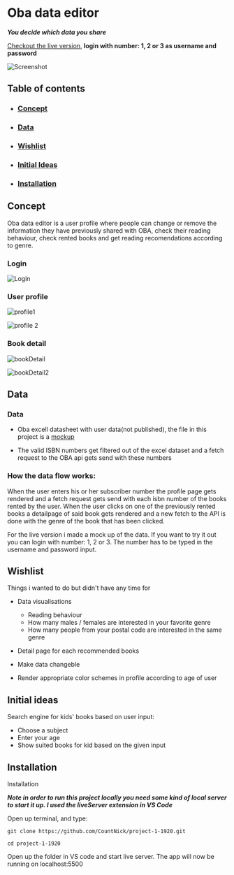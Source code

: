 # Oba data editor
*__You decide which data you share__*

[Checkout the live version](https://countnick.github.io/project-1-1920/), __login with number: 1, 2 or 3 as username and password__

![Screenshot](https://user-images.githubusercontent.com/47485018/76060182-fb9c5280-5f80-11ea-876e-eb21efe6dbd5.png)


## Table of contents

* ### [Concept](https://github.com/CountNick/project-1-1920#concept)
* ### [Data](https://github.com/CountNick/project-1-1920#data)
* ### [Wishlist](https://github.com/CountNick/project-1-1920#wishlist)
* ### [Initial Ideas](https://github.com/CountNick/project-1-1920#wishlist)
* ### [Installation]()

## Concept

Oba data editor is a user profile where people can change or remove the information they have previously shared with OBA, check their reading behaviour, check rented books and get reading recomendations according to genre.

### Login 
![Login](https://user-images.githubusercontent.com/47485018/76058929-e7a32180-5f7d-11ea-8230-fe7c4bb7f3f2.gif)


### User profile
![profile1](https://user-images.githubusercontent.com/47485018/76059149-6a2be100-5f7e-11ea-96ba-28d45ab4c7d9.gif)

![profile 2](https://user-images.githubusercontent.com/47485018/76059317-d3abef80-5f7e-11ea-85f4-294e8dabb872.gif)

### Book detail
![bookDetail](https://user-images.githubusercontent.com/47485018/76059480-4321df00-5f7f-11ea-83f3-ed441f59ce4f.gif)

![bookDetail2](https://user-images.githubusercontent.com/47485018/76059619-9b58e100-5f7f-11ea-9b41-7a2d4ee43e8f.gif)

## Data

### __Data__

* Oba excell datasheet with user data(not published), the file in this project is a [mockup](https://github.com/CountNick/project-1-1920/blob/master/fakeSet.json)

* The valid ISBN numbers get filtered out of the excel dataset and a fetch request to the OBA api gets send with these numbers

### How the data flow works: 

When the user enters his or her subscriber number the profile page gets rendered and a fetch request gets send with each isbn number of the books rented by the user. When the user clicks on one of the previously rented books a detailpage of said book gets rendered and a new fetch to the API is done with the genre of the book that has been clicked.

For the live version i made a mock up of the data. If you want to try it out you can login with number: 1, 2 or 3. The number has to be typed in the username and password input.

## Wishlist

Things i wanted to do but didn't have any time for

* Data visualisations
    * Reading behaviour
    * How many males / females are interested in your favorite genre
    * How many people from your postal code are interested in the same genre 

* Detail page for each recommended books

* Make data changeble

* Render appropriate color schemes in profile according to age of user

## Initial ideas

Search engine for kids' books based on user input:

* Choose a subject
* Enter your age
* Show suited books for kid based on the given input

## Installation 

Installation

__*Note in order to run this project locally you need some kind of local server to start it up. I used the liveServer extension in VS Code*__

Open up terminal, and type:

```
git clone https://github.com/CountNick/project-1-1920.git
```
```
cd project-1-1920
```
Open up the folder in VS code and start live server. The app will now be running on localhost:5500